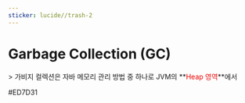 ```yaml
---
sticker: lucide//trash-2
---
```

<h1> Garbage Collection (GC) </h1>
> 가비지 컬렉션은 자바 메모리 관리 방법 중 하나로 JVM의 **<span style="color: rgb(237, 0, 0);">Heap 영역</span>**에서 



#ED7D31